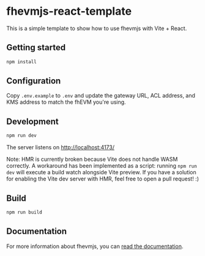 # fhevmjs-react-template

This is a simple template to show how to use fhevmjs with Vite + React.

## Getting started

```bash
npm install
```

## Configuration

Copy `.env.example` to `.env` and update the gateway URL, ACL address, and KMS address to match the fhEVM you're using.

## Development

```bash
npm run dev
```

The server listens on [http://localhost:4173/](http://localhost:4173/)

Note: HMR is currently broken because Vite does not handle WASM correctly. A workaround has been implemented as a script: running `npm run dev` will execute a build watch alongside Vite preview. If you have a solution for enabling the Vite dev server with HMR, feel free to open a pull request! :)

## Build

```bash
npm run build
```

## Documentation

For more information about fhevmjs, you can [read the documentation](https://docs.zama.ai/fhevm).
